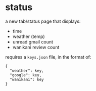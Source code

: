 # status

a new tab/status page that displays:

- time
- weather (temp)
- unread gmail count
- wanikani review count

requires a `keys.json` file, in the format of:

    {
      "weather": key,
      "google": key,
      "wanikani": key
    }
